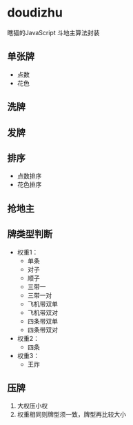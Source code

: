 # doudizhu
瞎猫的JavaScript 斗地主算法封装

## 单张牌
- 点数
- 花色
## 洗牌
## 发牌
## 排序
- 点数排序
- 花色排序
## 抢地主
## 牌类型判断
- 权重1：
    - 单条
    - 对子
    - 顺子
    - 三带一
    - 三带一对
    - 飞机带双单
    - 飞机带双对
    - 四条带双单
    - 四条带双对
- 权重2：
    - 四条
- 权重3：
    - 王炸
## 压牌
1. 大权压小权
2. 权重相同则牌型须一致，牌型再比较大小